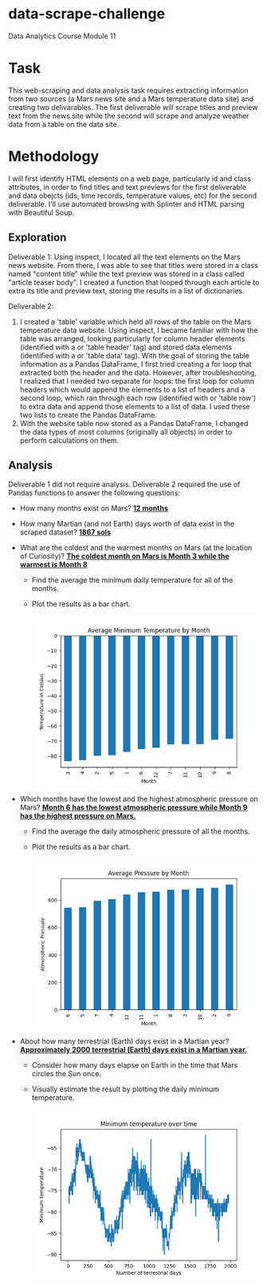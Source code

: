 # data-scrape-challenge
Data Analytics Course Module 11

# Task
This web-scraping and data analysis task requires extracting information from two sources (a Mars news site and a Mars temperature data site) and creating two delivarables. The first deliverable will scrape titles and preview text from the news site while the second will scrape and analyze weather data from a table on the data site.

# Methodology
I will first identify HTML elements on a web page, particularly id and class attributes, in order to find titles and text previews for the first deliverable and data obejcts (ids, time records, temperature values, etc) for the second deliverable. I'll use automated browsing with Splinter and HTML parsing with Beautiful Soup.

## Exploration
Deliverable 1: Using inspect, I located all the text elements on the Mars news website. From there, I was able to see that titles were stored in a class named "content title" while the text preview was stored in a class called "article teaser body". I created a function that looped through each article to extra its title and preview text, storing the results in a list of dictionaries.
  
Deliverable 2:
1. I created a 'table' variable which held all rows of the table on the Mars temperature data website. Using inspect, I became familiar with how the table was arranged, looking particularly for column header elements (identified with a <th> or 'table header' tag) and stored data elements (identified with a <td> or 'table data' tag). With the goal of storing the table information as a Pandas DataFrame, I first tried creating a for loop that extracted both the header and the data. However, after troubleshooting, I realized that I needed two separate for loops: the first loop for column headers which would append the elements to a list of headers and a second loop, which ran through each row (identified with <tr> or 'table row') to extra data and append those elements to a list of data. I used these two lists to create the Pandas DataFrame.
2. With the website table now stored as a Pandas DataFrame, I changed the data types of most columns (originally all objects) in order to perform calculations on them.
  
## Analysis

Deliverable 1 did not require analysis.
Deliverable 2 required the use of Pandas functions to answer the following questions:

- How many months exist on Mars?  <ins> **12 months** </ins>
- How many Martian (and not Earth) days worth of data exist in the scraped dataset?  <ins> **1867 sols**</ins>
  
- What are the coldest and the warmest months on Mars (at the location of Curiosity)? <ins> **The coldest month on Mars is Month 3 while the warmest is Month 8**</ins>
  - Find the average the minimum daily temperature for all of the months.
  - Plot the results as a bar chart.
    
    ![bar chart of sorted daily temperatures on Mars](images/avg_temp_monthly.png)
    
- Which months have the lowest and the highest atmospheric pressure on Mars? <ins> **Month 6 has the lowest atmospheric pressure while Month 9 has the highest pressure on Mars.**</ins>
  - Find the average the daily atmospheric pressure of all the months.
  - Plot the results as a bar chart.
    
    ![bar chart of sorted daily pressure on Mars](images/avg_pressure_monthly.png)

- About how many terrestrial (Earth) days exist in a Martian year? <ins> **Approximately 2000 terrestrial (Earth) days exist in a Martian year.**</ins>
  - Consider how many days elapse on Earth in the time that Mars circles the Sun once.
  - Visually estimate the result by plotting the daily minimum temperature.
    
    ![bar chart of sorted daily minimum temperatures on Mars](images/min_daily_temp.png)
